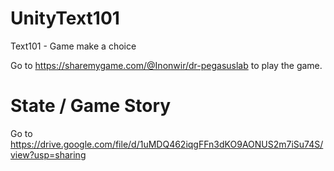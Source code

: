 # UnityText101
Text101 - Game make a choice

Go to https://sharemygame.com/@Inonwir/dr-pegasuslab to play the game.

# State / Game Story
Go to https://drive.google.com/file/d/1uMDQ462iqgFFn3dKO9AONUS2m7iSu74S/view?usp=sharing
